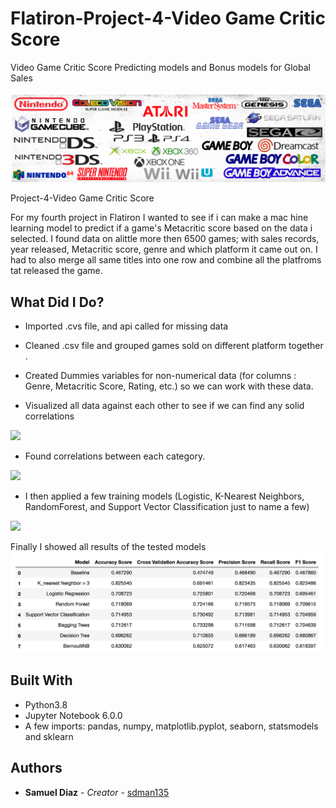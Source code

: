 # Flatiron-Project-4-Video Game Critic Score

Video Game Critic Score Predicting models and Bonus models for Global Sales

![](images/videogamebanner.png)

Project-4-Video Game Critic Score

For my fourth project in Flatiron I wanted to see if i can make a mac hine learning model to predict if a game's Metacritic score based on the data i selected. I found data on alittle more then 6500 games; with sales records, year released, Metacritic score, genre and which platform it came out on. I had to also merge all same titles into one row and combine all the platfroms tat released the game.

## What Did I Do?

* Imported .cvs file, and api called for missing data

* Cleaned .csv file and grouped games sold on different platform together .

* Created Dummies variables for non-numerical data (for columns : Genre, Metacritic Score, Rating, etc.) so we can work with these data.
* Visualized all data against each other to see if we can find any solid correlations

![](images/pairplotAnime.csv.jpg)

* Found correlations between each category.

![](images/Corr.heatmap.png)

* I then applied a few training models (Logistic, K-Nearest Neighbors, RandomForest, and Support Vector Classification just to name a few)

![](images/sample_model_results)

Finally I showed all results of the tested models
![](images/all_evalutions_table.png)


## Built With

* Python3.8
* Jupyter Notebook 6.0.0
* A few imports: pandas, numpy, matplotlib.pyplot, seaborn, statsmodels and sklearn


## Authors

* **Samuel Diaz** - *Creator* - [sdman135](https://github.com/sdman135/)
